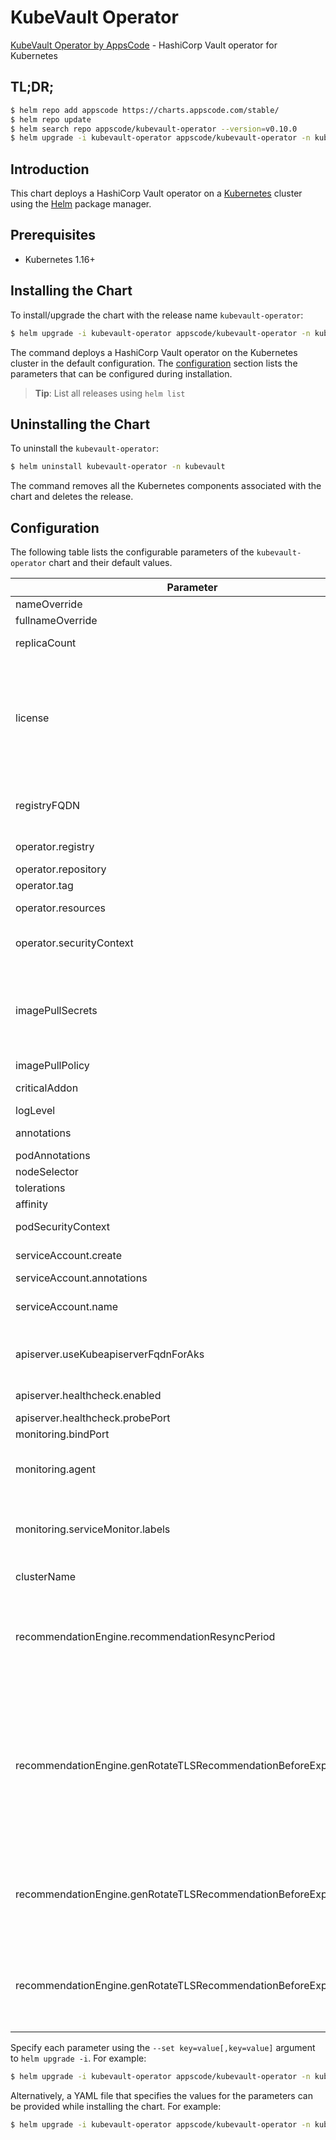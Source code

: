 # KubeVault Operator

[KubeVault Operator by AppsCode](https://github.com/kubevault/operator) - HashiCorp Vault operator for Kubernetes

## TL;DR;

```bash
$ helm repo add appscode https://charts.appscode.com/stable/
$ helm repo update
$ helm search repo appscode/kubevault-operator --version=v0.10.0
$ helm upgrade -i kubevault-operator appscode/kubevault-operator -n kubevault --create-namespace --version=v0.10.0
```

## Introduction

This chart deploys a HashiCorp Vault operator on a [Kubernetes](http://kubernetes.io) cluster using the [Helm](https://helm.sh) package manager.

## Prerequisites

- Kubernetes 1.16+

## Installing the Chart

To install/upgrade the chart with the release name `kubevault-operator`:

```bash
$ helm upgrade -i kubevault-operator appscode/kubevault-operator -n kubevault --create-namespace --version=v0.10.0
```

The command deploys a HashiCorp Vault operator on the Kubernetes cluster in the default configuration. The [configuration](#configuration) section lists the parameters that can be configured during installation.

> **Tip**: List all releases using `helm list`

## Uninstalling the Chart

To uninstall the `kubevault-operator`:

```bash
$ helm uninstall kubevault-operator -n kubevault
```

The command removes all the Kubernetes components associated with the chart and deletes the release.

## Configuration

The following table lists the configurable parameters of the `kubevault-operator` chart and their default values.

|                            Parameter                             |                                                                                                                                                                                                        Description                                                                                                                                                                                                        |                  Default                  |
|------------------------------------------------------------------|---------------------------------------------------------------------------------------------------------------------------------------------------------------------------------------------------------------------------------------------------------------------------------------------------------------------------------------------------------------------------------------------------------------------------|-------------------------------------------|
| nameOverride                                                     | Overrides name template                                                                                                                                                                                                                                                                                                                                                                                                   | <code>""</code>                           |
| fullnameOverride                                                 | Overrides fullname template                                                                                                                                                                                                                                                                                                                                                                                               | <code>""</code>                           |
| replicaCount                                                     | Number of KubeVault operator replicas to create (only 1 is supported)                                                                                                                                                                                                                                                                                                                                                     | <code>1</code>                            |
| license                                                          | License for the product. Get a license by following the steps from [here](https://kubevault.com/docs/latest/setup/install/enterprise/#get-a-trial-license). <br> Example: <br> `helm install appscode/kubevault-operator \` <br> `--set-file license=/path/to/license/file` <br> `or` <br> `helm install appscode/kubevault-operator \` <br> `--set license=<license file content>`                                       | <code>""</code>                           |
| registryFQDN                                                     | Docker registry fqdn used to pull docker images Set this to use docker registry hosted at ${registryFQDN}/${registry}/${image}                                                                                                                                                                                                                                                                                            | <code>""</code>                           |
| operator.registry                                                | Docker registry used to pull KubeVault operator image                                                                                                                                                                                                                                                                                                                                                                     | <code>kubevault</code>                    |
| operator.repository                                              | KubeVault operator container image                                                                                                                                                                                                                                                                                                                                                                                        | <code>vault-operator</code>               |
| operator.tag                                                     | KubeVault operator container image tag                                                                                                                                                                                                                                                                                                                                                                                    | <code>""</code>                           |
| operator.resources                                               | Compute Resources required by the operator container                                                                                                                                                                                                                                                                                                                                                                      | <code>{}</code>                           |
| operator.securityContext                                         | requests: cpu: 100m memory: 128Mi Security options the operator container should run with                                                                                                                                                                                                                                                                                                                                 | <code>{}</code>                           |
| imagePullSecrets                                                 | Specify an array of imagePullSecrets. Secrets must be manually created in the namespace. <br> Example: <br> `helm template charts/kubevault-operator \` <br> `--set imagePullSecrets[0].name=sec0 \` <br> `--set imagePullSecrets[1].name=sec1`                                                                                                                                                                           | <code>[]</code>                           |
| imagePullPolicy                                                  | Container image pull policy                                                                                                                                                                                                                                                                                                                                                                                               | <code>IfNotPresent</code>                 |
| criticalAddon                                                    | If true, installs KubeVault operator as critical addon                                                                                                                                                                                                                                                                                                                                                                    | <code>false</code>                        |
| logLevel                                                         | Log level for operator                                                                                                                                                                                                                                                                                                                                                                                                    | <code>3</code>                            |
| annotations                                                      | Annotations applied to operator deployment                                                                                                                                                                                                                                                                                                                                                                                | <code>{}</code>                           |
| podAnnotations                                                   | Annotations passed to operator pod(s).                                                                                                                                                                                                                                                                                                                                                                                    | <code>{}</code>                           |
| nodeSelector                                                     | Node labels for pod assignment                                                                                                                                                                                                                                                                                                                                                                                            | <code>{"kubernetes.io/os":"linux"}</code> |
| tolerations                                                      | Tolerations for pod assignment                                                                                                                                                                                                                                                                                                                                                                                            | <code>[]</code>                           |
| affinity                                                         | Affinity rules for pod assignment                                                                                                                                                                                                                                                                                                                                                                                         | <code>{}</code>                           |
| podSecurityContext                                               | Security options the operator pod should run with.                                                                                                                                                                                                                                                                                                                                                                        | <code>{}</code>                           |
| serviceAccount.create                                            | Specifies whether a service account should be created                                                                                                                                                                                                                                                                                                                                                                     | <code>true</code>                         |
| serviceAccount.annotations                                       | Annotations to add to the service account                                                                                                                                                                                                                                                                                                                                                                                 | <code>{}</code>                           |
| serviceAccount.name                                              | The name of the service account to use. If not set and create is true, a name is generated using the fullname template                                                                                                                                                                                                                                                                                                    | <code>""</code>                           |
| apiserver.useKubeapiserverFqdnForAks                             | If true, uses kube-apiserver FQDN for AKS cluster to workaround https://github.com/Azure/AKS/issues/522 (default true)                                                                                                                                                                                                                                                                                                    | <code>true</code>                         |
| apiserver.healthcheck.enabled                                    | healthcheck configures the readiness and liveliness probes for the operator pod.                                                                                                                                                                                                                                                                                                                                          | <code>true</code>                         |
| apiserver.healthcheck.probePort                                  | The port the probe endpoint binds to                                                                                                                                                                                                                                                                                                                                                                                      | <code>8081</code>                         |
| monitoring.bindPort                                              | The port the metric endpoint binds to                                                                                                                                                                                                                                                                                                                                                                                     | <code>8080</code>                         |
| monitoring.agent                                                 | Name of monitoring agent (one of "prometheus.io", "prometheus.io/operator", "prometheus.io/builtin")                                                                                                                                                                                                                                                                                                                      | <code>""</code>                           |
| monitoring.serviceMonitor.labels                                 | Specify the labels for ServiceMonitor. Prometheus crd will select ServiceMonitor using these labels. Only usable when monitoring agent is `prometheus.io/operator`.                                                                                                                                                                                                                                                       | <code>{}</code>                           |
| clusterName                                                      | Name of cluster used in a multi-cluster setup                                                                                                                                                                                                                                                                                                                                                                             | <code>""</code>                           |
| recommendationEngine.recommendationResyncPeriod                  | Recommendation will be generated after every given duration based on the resource status at that moment. Default value is one hour. The flag accepts a integer 64 bit value in nanosecond for time.Duration. Ref: https://pkg.go.dev/time#Duration                                                                                                                                                                        | <code>1h0m0s</code>                       |
| recommendationEngine.genRotateTLSRecommendationBeforeExpiryYear  | Rotate TLS recommendation will be generated before given year of expiration. It also depends on gen-rotate-tls-recommendation-before-expiry-month and gen-rotate-tls-recommendation-before-expiry-year. Default values are 0(zero) for gen-rotate-tls-recommendation-before-expiry-year, 1(one) for gen-rotate-tls-recommendation-before-expiry-month, 0(zero) for gen-rotate-tls-recommendation-before-expiry-day flags. | <code>0</code>                            |
| recommendationEngine.genRotateTLSRecommendationBeforeExpiryMonth | Rotate TLS recommendation will be generated before given month of expiration. It also depends on gen-rotate-tls-recommendation-before-expiry-year and gen-rotate-tls-recommendation-before-expiry-day flag. By default it is set as 1(one).                                                                                                                                                                               | <code>1</code>                            |
| recommendationEngine.genRotateTLSRecommendationBeforeExpiryDay   | Rotate TLS recommendation will be generated before given day of expiration. It also depends on gen-rotate-tls-recommendation-before-expiry-year and gen-rotate-tls-recommendation-before-expiry-month flag. By default it is set as 0(zero).                                                                                                                                                                              | <code>0</code>                            |


Specify each parameter using the `--set key=value[,key=value]` argument to `helm upgrade -i`. For example:

```bash
$ helm upgrade -i kubevault-operator appscode/kubevault-operator -n kubevault --create-namespace --version=v0.10.0 --set replicaCount=1
```

Alternatively, a YAML file that specifies the values for the parameters can be provided while
installing the chart. For example:

```bash
$ helm upgrade -i kubevault-operator appscode/kubevault-operator -n kubevault --create-namespace --version=v0.10.0 --values values.yaml
```
